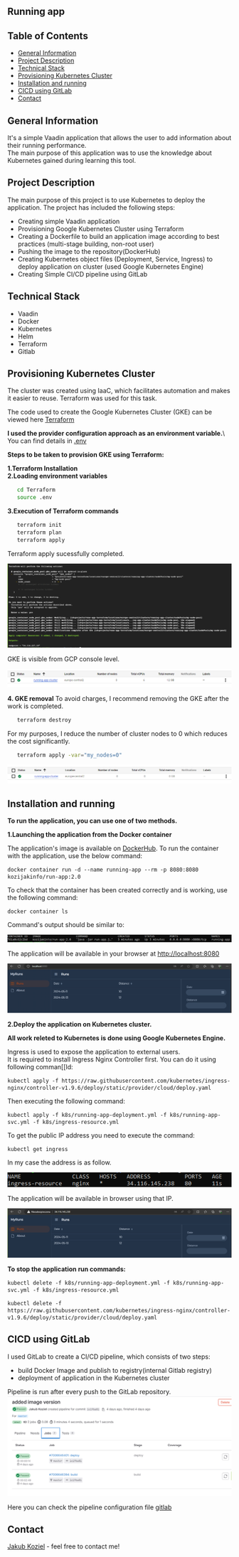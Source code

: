 ## Running app

## Table of Contents

* [General Information](#general-information)
* [Project Description](#project-description)
* [Technical Stack](#technical-stack)
* [Provisioning Kubernetes Cluster](#provisioning-kubernetes-cluster)
* [Installation and running](#installation-and-running)
* [CICD using GitLab](#cicd-using-gitlab)
* [Contact](#contact)

## General Information

It's a simple Vaadin application that allows the user to add information about their running performance.\
The main purpose of this application was to use the knowledge about Kubernetes gained during learning this tool.

## Project Description

The main purpose of this project is to use Kubernetes to deploy the application.
The project has included the following steps:
* Creating simple Vaadin application
* Provisioning Google Kubernetes Cluster using Terraform
* Creating a Dockerfile to build an application image according to best practices (multi-stage building, non-root user)
* Pushing the image to the repository(DockerHub)
* Creating Kubernetes object files (Deployment, Service, Ingress) to deploy application on cluster (used Google Kubernetes Engine)
* Creating Simple CI/CD pipeline using GitLab

## Technical Stack

* Vaadin
* Docker
* Kubernetes
* Helm
* Terraform
* Gitlab

## Provisioning Kubernetes Cluster

The cluster was created using IaaC, which facilitates automation and makes it easier to reuse.
Terraform was used for this task.

The code used to create the Google Kubernetes Cluster (GKE) can be viewed here [Terraform](https://github.com/jakubkoziel992/runs-app/tree/master/Terraform)

**I used the provider configuration approach as an environment variable.**\ 
You can find details in [.env](https://github.com/jakubkoziel992/runs-app/blob/master/Terraform/.env)

**Steps to be taken to provision GKE using Terraform:**

**1.Terraform Installation**\
**2.Loading environment variables**
```bash
   cd Terraform
   source .env
```
**3.Execution of Terraform commands**
```bash
   terraform init
   terraform plan
   terraform apply
```
Terraform apply sucessfully completed.

![Image](https://raw.githubusercontent.com/jakubkoziel992/runs-app/master/.github/terraform_apply.png)

GKE is visible from GCP console level.

![Image](https://raw.githubusercontent.com/jakubkoziel992/runs-app/master/.github/gke_console.png)

**4. GKE removal**
To avoid charges, I recommend removing the GKE after the work is completed.
```bash
   terraform destroy
```

For my purposes, I reduce the number of cluster nodes to 0 which reduces the cost significantly.
```bash
   terraform apply -var="my_nodes=0"
```

![Image](https://raw.githubusercontent.com/jakubkoziel992/runs-app/master/.github/gke_console2.png)


## Installation and running

**To run the application, you can use one of two methods.**

**1.Launching the application from the Docker container**

The application's image is available on [DockerHub](https://hub.docker.com/r/kozijakinfo/run-app/tags). To run the container with the application, use the below command:

```
docker container run -d --name running-app --rm -p 8080:8080 kozijakinfo/run-app:2.0
```

To check that the container has been created correctly and is working, use the following command:

```
docker container ls
```
Command's output should be similar to:

![Image](https://raw.githubusercontent.com/jakubkoziel992/runs-app/master/.github/container_ls.png)

The application will be available in your browser at [http://localhost:8080](http://localhost:8080)

![Image](https://raw.githubusercontent.com/jakubkoziel992/runs-app/master/.github/application.png)

**2.Deploy the application on Kubernetes cluster.**

**All work releted to Kubernetes is done using Google Kubernetes Engine.**

Ingress is used to expose the application to external users.\
It is required to install Ingress Nginx Controller first. You can do it using following comman[[Id:


```
kubectl apply -f https://raw.githubusercontent.com/kubernetes/ingress-nginx/controller-v1.9.6/deploy/static/provider/cloud/deploy.yaml
```
Then executing the following command:

```
kubectl apply -f k8s/running-app-deployment.yml -f k8s/running-app-svc.yml -f k8s/ingress-resource.yml
```

To get the public IP address you need to execute the command:

```
kubectl get ingress
```
In my case the address is as follow.

![Image](https://raw.githubusercontent.com/jakubkoziel992/runs-app/master/.github/ingress.png)

The application will be available in browser using that IP.

![Image](https://raw.githubusercontent.com/jakubkoziel992/runs-app/master/.github/ingress_appliction.png)


**To stop the application run commands:**

```
kubectl delete -f k8s/running-app-deployment.yml -f k8s/running-app-svc.yml -f k8s/ingress-resource.yml
```

```
kubectl delete -f https://raw.githubusercontent.com/kubernetes/ingress-nginx/controller-v1.9.6/deploy/static/provider/cloud/deploy.yaml
```

## CICD using GitLab

I used GitLab to create a CI/CD pipeline, which consists of two steps:
* build Docker Image and publish to registry(internal Gitlab registry)
* deployment of application in the Kubernetes cluster

Pipeline is run after every push to the GitLab repository.
![Image](https://raw.githubusercontent.com/jakubkoziel992/runs-app/master/.github/pipeline.png)




Here you can check the pipeline configuration file [gitlab](https://github.com/jakubkoziel992/runs-app/blob/master/.gitlab-ci.yml)

## Contact

[Jakub Koziel](https://www.linkedin.com/in/jakubkozieł/) - feel free to contact me!
